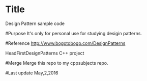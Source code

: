 # Title
Design Pattern sample code

#Purpose
It's only for personal use for studying desigin patterns.

#Reference
http://www.bogotobogo.com/DesignPatterns

HeadFirstDesignPatterns C++ project

#Merge
Merge this repo to my cppsubjects repo.

#Last update
May,2,2016





